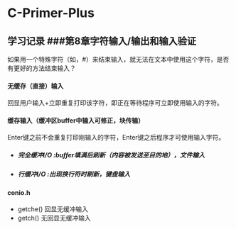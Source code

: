 # C-Primer-Plus
学习记录
###第8章字符输入/输出和输入验证
---
如果用一个特殊字符（如，#）来结束输入，就无法在文本中使用这个字符，是否有更好的方法结束输入？
#### 无缓存（直接）输入
回显用户输入+立即重复打印该字符，即正在等待程序可立即使用输入的字符。
#### 缓存输入（缓冲区buffer中输入可修正，块传输）
Enter键之前不会重复打印刚输入的字符，Enter键之后程序才可使用输入字符。
- ##### 完全缓冲I/O	:buffer填满后刷新（内容被发送至目的地），文件输入
- ##### 行缓冲I/O	:出现换行符时刷新，键盘输入
#### conio.h
- getche()	回显无缓冲输入
- getch()	无回显无缓冲输入

